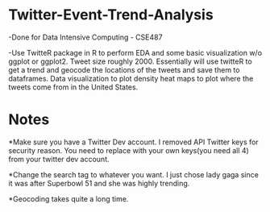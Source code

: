 # Twitter-Event-Trend-Analysis

-Done for Data Intensive Computing - CSE487

-Use TwitteR package in R to perform EDA and some basic visualization w/o ggplot or ggplot2. Tweet size roughly 2000. Essentially will use twitteR to get a trend and geocode the locations of the tweets and save them to dataframes. Data visualization to plot density heat maps to plot where the tweets come from in the United States.

# Notes

*Make sure you have a Twitter Dev account. I removed API Twitter keys for security reason. You need to replace with your own keys(you need all 4) from your twitter dev account.

*Change the search tag to whatever you want. I just chose lady gaga since it was after Superbowl 51 and she was highly trending.

*Geocoding takes quite a long time.

